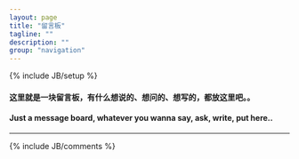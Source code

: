 ```yaml
---
layout: page
title: "留言板"
tagline: ""
description: ""
group: "navigation"
---
```

{% include JB/setup %}
#### 这里就是一块留言板，有什么想说的、想问的、想写的，都放这里吧。。
#### Just a message board, whatever you wanna say, ask, write, put here..

---
{% include JB/comments %}
